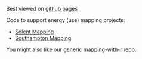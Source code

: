 Best viewed on [github pages](https://dataknut.github.io/energyMapping/)

Code to support energy (use) mapping projects:

 * [Solent Mapping](https://dataknut.github.io/energyMapping/Solent_Mapping_v2.html)
 * [Southampton Mapping](https://dataknut.github.io/energyMapping/mappingSotonEnergyDeprivation.html)

You might also like our generic [mapping-with-r](https://dataknut.github.io/mapping-with-r/) repo.
